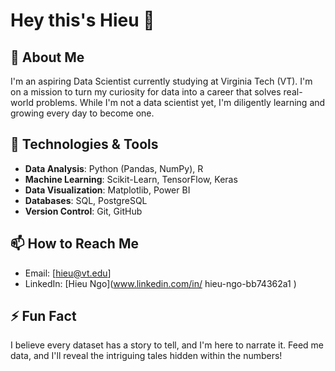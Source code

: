 # Hey this's Hieu 👋

## 🚀 About Me
I'm an aspiring Data Scientist currently studying at Virginia Tech (VT). I'm on a mission to turn my curiosity for data into a career that solves real-world problems. While I'm not a data scientist yet, I'm diligently learning and growing every day to become one.

## 🔧 Technologies & Tools
- **Data Analysis**: Python (Pandas, NumPy), R
- **Machine Learning**: Scikit-Learn, TensorFlow, Keras
- **Data Visualization**: Matplotlib, Power BI
- **Databases**: SQL, PostgreSQL
- **Version Control**: Git, GitHub

## 📫 How to Reach Me
- Email: [hieu@vt.edu]
- LinkedIn: [Hieu Ngo](www.linkedin.com/in/
hieu-ngo-bb74362a1
)
## ⚡ Fun Fact
I believe every dataset has a story to tell, and I'm here to narrate it. Feed me data, and I'll reveal the intriguing tales hidden within the numbers!

<!---
hieungovt/hieungovt is a ✨ special ✨ repository because its `README.md` (this file) appears on your GitHub profile.
You can click the Preview link to take a look at your changes.
--->
